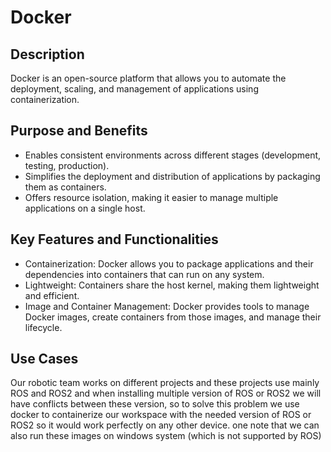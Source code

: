 # Docker

## Description
Docker is an open-source platform that allows you to automate the deployment, scaling, and management of applications using containerization.

## Purpose and Benefits
- Enables consistent environments across different stages (development, testing, production).
- Simplifies the deployment and distribution of applications by packaging them as containers.
- Offers resource isolation, making it easier to manage multiple applications on a single host.

## Key Features and Functionalities
- Containerization: Docker allows you to package applications and their dependencies into containers that can run on any system.
- Lightweight: Containers share the host kernel, making them lightweight and efficient.
- Image and Container Management: Docker provides tools to manage Docker images, create containers from those images, and manage their lifecycle.

## Use Cases 
Our robotic team works on different projects and these projects use mainly ROS and ROS2 and when installing multiple version of ROS or ROS2 we will have conflicts between these version, so to solve this problem we use docker to containerize our workspace with the needed version of ROS or ROS2 so it would work perfectly on any other device. one note that we can also run these images on windows system (which is not supported by ROS)